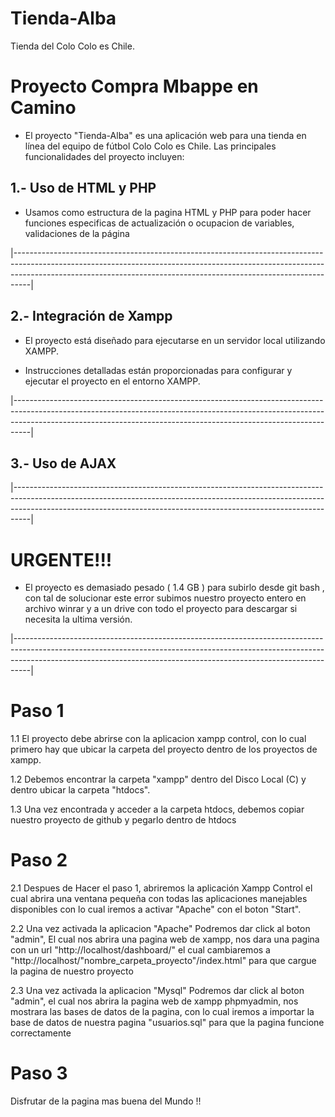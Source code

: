 # Tienda-Alba

Tienda del Colo Colo es Chile.


# Proyecto Compra Mbappe en Camino


* El proyecto "Tienda-Alba" es una aplicación web para una tienda en línea del equipo de fútbol Colo Colo es Chile. Las principales funcionalidades del proyecto incluyen:

## 1.- Uso de HTML y PHP

* Usamos como estructura de la pagina HTML y PHP para poder hacer funciones especificas de actualización o ocupacion de variables, validaciones de la página

|----------------------------------------------------------------------------------------------------------------------------------------------------------------------------------------------------------------------------------------------|

## 2.- Integración de Xampp

* El proyecto está diseñado para ejecutarse en un servidor local utilizando XAMPP.

* Instrucciones detalladas están proporcionadas para configurar y ejecutar el proyecto en el entorno XAMPP.

|----------------------------------------------------------------------------------------------------------------------------------------------------------------------------------------------------------------------------------------------|

## 3.- Uso de AJAX



|----------------------------------------------------------------------------------------------------------------------------------------------------------------------------------------------------------------------------------------------|

# URGENTE!!!

* El proyecto es demasiado pesado ( 1.4 GB ) para subirlo desde git bash , con tal de solucionar este error subimos nuestro proyecto entero en archivo winrar y a un drive con todo el proyecto para descargar si necesita la ultima versión.

|----------------------------------------------------------------------------------------------------------------------------------------------------------------------------------------------------------------------------------------------|

# Paso 1

1.1 El proyecto debe abrirse con la aplicacion xampp control, con lo cual primero hay que ubicar la carpeta del proyecto dentro de los proyectos de xampp.

1.2 Debemos encontrar la carpeta "xampp" dentro del Disco Local (C) y dentro ubicar la carpeta "htdocs".

1.3 Una vez encontrada y acceder a la carpeta htdocs, debemos copiar nuestro proyecto de github y pegarlo dentro de htdocs

# Paso 2
2.1 Despues de Hacer el paso 1, abriremos la aplicación Xampp Control el cual abrira una ventana pequeña con todas las aplicaciones manejables disponibles con lo cual iremos a activar "Apache" con el boton "Start".

2.2 Una vez activada la aplicacion "Apache" Podremos dar click al boton "admin", El cual nos abrira una pagina web de xampp, nos dara una pagina con un url "http://localhost/dashboard/" el cual cambiaremos a "http://localhost/"nombre_carpeta_proyecto"/index.html" para que cargue la pagina de nuestro proyecto

2.3 Una vez activada la aplicacion "Mysql" Podremos dar click al boton "admin", el cual nos abrira la pagina web de xampp phpmyadmin, nos mostrara las bases de datos de la pagina, con lo cual iremos a importar la base de datos de nuestra pagina "usuarios.sql" para que la pagina funcione correctamente

# Paso 3

Disfrutar de la pagina mas buena del Mundo !!

